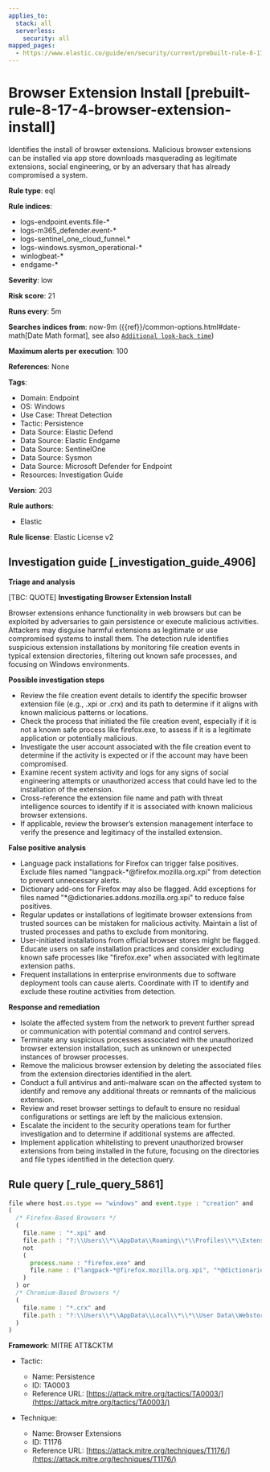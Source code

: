 ```yaml
---
applies_to:
  stack: all
  serverless:
    security: all
mapped_pages:
  - https://www.elastic.co/guide/en/security/current/prebuilt-rule-8-17-4-browser-extension-install.html
---
```


# Browser Extension Install [prebuilt-rule-8-17-4-browser-extension-install]

Identifies the install of browser extensions. Malicious browser extensions can be installed via app store downloads masquerading as legitimate extensions, social engineering, or by an adversary that has already compromised a system.

**Rule type**: eql

**Rule indices**:

* logs-endpoint.events.file-*
* logs-m365_defender.event-*
* logs-sentinel_one_cloud_funnel.*
* logs-windows.sysmon_operational-*
* winlogbeat-*
* endgame-*

**Severity**: low

**Risk score**: 21

**Runs every**: 5m

**Searches indices from**: now-9m ({{ref}}/common-options.html#date-math[Date Math format], see also [`Additional look-back time`](docs-content://solutions/security/detect-and-alert/create-detection-rule.md#rule-schedule))

**Maximum alerts per execution**: 100

**References**: None

**Tags**:

* Domain: Endpoint
* OS: Windows
* Use Case: Threat Detection
* Tactic: Persistence
* Data Source: Elastic Defend
* Data Source: Elastic Endgame
* Data Source: SentinelOne
* Data Source: Sysmon
* Data Source: Microsoft Defender for Endpoint
* Resources: Investigation Guide

**Version**: 203

**Rule authors**:

* Elastic

**Rule license**: Elastic License v2

## Investigation guide [_investigation_guide_4906]

**Triage and analysis**

[TBC: QUOTE]
**Investigating Browser Extension Install**

Browser extensions enhance functionality in web browsers but can be exploited by adversaries to gain persistence or execute malicious activities. Attackers may disguise harmful extensions as legitimate or use compromised systems to install them. The detection rule identifies suspicious extension installations by monitoring file creation events in typical extension directories, filtering out known safe processes, and focusing on Windows environments.

**Possible investigation steps**

* Review the file creation event details to identify the specific browser extension file (e.g., .xpi or .crx) and its path to determine if it aligns with known malicious patterns or locations.
* Check the process that initiated the file creation event, especially if it is not a known safe process like firefox.exe, to assess if it is a legitimate application or potentially malicious.
* Investigate the user account associated with the file creation event to determine if the activity is expected or if the account may have been compromised.
* Examine recent system activity and logs for any signs of social engineering attempts or unauthorized access that could have led to the installation of the extension.
* Cross-reference the extension file name and path with threat intelligence sources to identify if it is associated with known malicious browser extensions.
* If applicable, review the browser’s extension management interface to verify the presence and legitimacy of the installed extension.

**False positive analysis**

* Language pack installations for Firefox can trigger false positives. Exclude files named "langpack-*@firefox.mozilla.org.xpi" from detection to prevent unnecessary alerts.
* Dictionary add-ons for Firefox may also be flagged. Add exceptions for files named "*@dictionaries.addons.mozilla.org.xpi" to reduce false positives.
* Regular updates or installations of legitimate browser extensions from trusted sources can be mistaken for malicious activity. Maintain a list of trusted processes and paths to exclude from monitoring.
* User-initiated installations from official browser stores might be flagged. Educate users on safe installation practices and consider excluding known safe processes like "firefox.exe" when associated with legitimate extension paths.
* Frequent installations in enterprise environments due to software deployment tools can cause alerts. Coordinate with IT to identify and exclude these routine activities from detection.

**Response and remediation**

* Isolate the affected system from the network to prevent further spread or communication with potential command and control servers.
* Terminate any suspicious processes associated with the unauthorized browser extension installation, such as unknown or unexpected instances of browser processes.
* Remove the malicious browser extension by deleting the associated files from the extension directories identified in the alert.
* Conduct a full antivirus and anti-malware scan on the affected system to identify and remove any additional threats or remnants of the malicious extension.
* Review and reset browser settings to default to ensure no residual configurations or settings are left by the malicious extension.
* Escalate the incident to the security operations team for further investigation and to determine if additional systems are affected.
* Implement application whitelisting to prevent unauthorized browser extensions from being installed in the future, focusing on the directories and file types identified in the detection query.


## Rule query [_rule_query_5861]

```js
file where host.os.type == "windows" and event.type : "creation" and
(
  /* Firefox-Based Browsers */
  (
    file.name : "*.xpi" and
    file.path : "?:\\Users\\*\\AppData\\Roaming\\*\\Profiles\\*\\Extensions\\*.xpi" and
    not
    (
      process.name : "firefox.exe" and
      file.name : ("langpack-*@firefox.mozilla.org.xpi", "*@dictionaries.addons.mozilla.org.xpi")
    )
  ) or
  /* Chromium-Based Browsers */
  (
    file.name : "*.crx" and
    file.path : "?:\\Users\\*\\AppData\\Local\\*\\*\\User Data\\Webstore Downloads\\*"
  )
)
```

**Framework**: MITRE ATT&CKTM

* Tactic:

    * Name: Persistence
    * ID: TA0003
    * Reference URL: [https://attack.mitre.org/tactics/TA0003/](https://attack.mitre.org/tactics/TA0003/)

* Technique:

    * Name: Browser Extensions
    * ID: T1176
    * Reference URL: [https://attack.mitre.org/techniques/T1176/](https://attack.mitre.org/techniques/T1176/)



